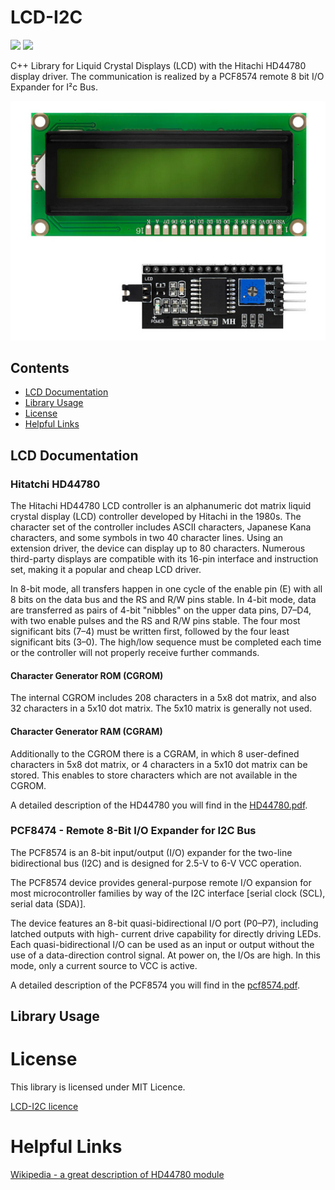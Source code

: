 # LCD-I2C
![](https://github.com/hasenradball/LCD-I2C/actions/workflows/spell_checker.yml/badge.svg)
![](https://github.com/hasenradball/LCD-I2C/actions/workflows/compile_examples.yml/badge.svg)

C++ Library for Liquid Crystal Displays (LCD) with the Hitachi HD44780 display driver.
The communication is realized by a PCF8574 remote 8 bit I/O Expander for I²c Bus.

![LCD](./docs/LCD_Display.PNG)

## Contents
* [LCD Documentation](#lcd-documentation)
* [Library Usage](#library-usage)
* [License](#license)
* [Helpful Links](#helpful-links)


## LCD Documentation
### Hitatchi HD44780
The Hitachi HD44780 LCD controller is an alphanumeric dot matrix liquid crystal display (LCD) controller developed by Hitachi in the 1980s. The character set of the controller includes ASCII characters, Japanese Kana characters, and some symbols in two 40 character lines. Using an extension driver, the device can display up to 80 characters. Numerous third-party displays are compatible with its 16-pin interface and instruction set, making it a popular and cheap LCD driver.

In 8-bit mode, all transfers happen in one cycle of the enable pin (E) with all 8 bits on the data bus and the RS and R/W pins stable. In 4-bit mode, data are transferred as pairs of 4-bit "nibbles" on the upper data pins, D7–D4, with two enable pulses and the RS and R/W pins stable. The four most significant bits (7–4) must be written first, followed by the four least significant bits (3–0). The high/low sequence must be completed each time or the controller will not properly receive further commands.

#### Character Generator ROM (CGROM)
The internal CGROM includes 208 characters in a 5x8 dot matrix, and also 32 characters in a 5x10 dot matrix.
The 5x10 matrix is generally not used.

#### Character Generator RAM (CGRAM)
Additionally to the CGROM there is a CGRAM, in which 8 user-defined characters in 5x8 dot matrix, or 4 characters in a 5x10 dot matrix can be stored. 
This enables to store characters which are not available in the CGROM.

A  detailed description of the HD44780 you will find in the [HD44780.pdf](./docs/HD44780.pdf).

### PCF8474 - Remote 8-Bit I/O Expander for I2C Bus
The PCF8574 is an 8-bit input/output (I/O) expander for the two-line
bidirectional bus (I2C) and is designed for 2.5-V to 6-V
VCC operation.

The PCF8574 device provides general-purpose
remote I/O expansion for most microcontroller
families by way of the I2C interface [serial clock
(SCL), serial data (SDA)].

The device features an 8-bit quasi-bidirectional I/O
port (P0–P7), including latched outputs with high-
current drive capability for directly driving LEDs. Each
quasi-bidirectional I/O can be used as an input or
output without the use of a data-direction control
signal. At power on, the I/Os are high. In this mode,
only a current source to VCC is active.

A  detailed description of the PCF8574 you will find in the [pcf8574.pdf](./docs/pcf8574.pdf).

## Library Usage

# License
This library is licensed under MIT Licence.

[LCD-I2C licence](https://github.com/hasenradball/LCD-I2C/blob/master/LICENSE)

# Helpful Links
[Wikipedia - a great description of HD44780 module](https://de.wikipedia.org/wiki/HD44780)

